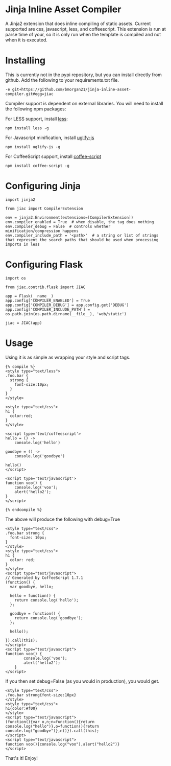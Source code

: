 # Jinja Inline Asset Compiler

A Jinja2 extension that does inline compiling of static assets.  Current supported are css, javascript, less, and coffeescript.  This extension is run at parse time of your, so it is only run when the template is compiled and not when it is executed.

# Installing

This is currently not in the pypi repository, but you can install directly from github.  Add the following to your requirements.txt file.

    -e git+https://github.com/bmorgan21/jinja-inline-asset-compiler.git#egg=jiac

Compiler support is dependent on external libraries.  You will need to install the following npm packages:

For LESS support, install [less](https://www.npmjs.org/package/less):

    npm install less -g

For Javascript minification, install [uglify-js](https://www.npmjs.org/package/uglify-js)

    npm install uglify-js -g

For CoffeeScript support, install [coffee-script](https://www.npmjs.org/package/coffee-script)

    npm install coffee-script -g


# Configuring Jinja

    import jinja2

    from jiac import CompilerExtension

    env = jinja2.Environment(extensions=[CompilerExtension])
    env.compiler_enabled = True  # when disable, the tag does nothing
    env.compiler_debug = False  # controls whether minification/compression happens
    env.compiler_include_path = '<path>'  # a string or list of strings that represent the search paths that should be used when processing imports in less

# Configuring Flask

    import os

    from jiac.contrib.flask import JIAC

    app = Flask(__name__)
    app.config['COMPILER_ENABLED'] = True
    app.config['COMPILER_DEBUG'] = app.config.get('DEBUG')
    app.config['COMPILER_INCLUDE_PATH'] = os.path.join(os.path.dirname(__file__), 'web/static')

    jiac = JIAC(app)

# Usage

Using it is as simple as wrapping your style and script tags.

    {% compile %}
    <style type="text/less">
    .foo.bar {
      strong {
        font-size:10px;
      }
    }
    </style>

    <style type="text/css">
    h1 {
      color:red;
    }
    </style>

    <script type='text/coffeescript'>
    hello = () ->
        console.log('hello')

    goodbye = () ->
        console.log('goodbye')

    hello()
    </script>

    <script type='text/javascript'>
    function voo() {
        console.log('voo');
        alert('hello2');
    }
    </script>

    {% endcompile %}

The above will produce the following with debug=True

    <style type="text/css">
    .foo.bar strong {
      font-size: 10px;
    }
    </style>
    <style type="text/css">
    h1 {
      color: red;
    }
    </style>
    <script type="text/javascript">
    // Generated by CoffeeScript 1.7.1
    (function() {
      var goodbye, hello;

      hello = function() {
        return console.log('hello');
      };

      goodbye = function() {
        return console.log('goodbye');
      };

      hello();

    }).call(this);
    </script>
    <script type="text/javascript">
    function voo() {
            console.log('voo');
            alert('hello2');
        }
    </script>

If you then set debug=False (as you would in production), you would get.

    <style type="text/css">
    .foo.bar strong{font-size:10px}
    </style>
    <style type="text/css">
    h1{color:#f00}
    </style>
    <script type="text/javascript">
    (function(){var o,n;n=function(){return console.log("hello")},o=function(){return console.log("goodbye")},n()}).call(this);
    </script>
    <script type="text/javascript">
    function voo(){console.log("voo"),alert("hello2")}
    </script>


That's it!  Enjoy!
